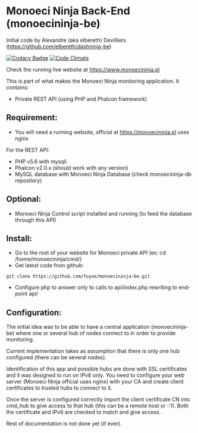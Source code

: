 # Monoeci Ninja Back-End (monoecininja-be)

Initial code by Alexandre (aka elbereth) Devilliers (https://github.com/elbereth/dashninja-be)

[![Codacy Badge](https://api.codacy.com/project/badge/Grade/f4a2d60364cd4c1cb34c81e23453f62a)](https://www.codacy.com/app/Yoyae/monoecininja-be?utm_source=github.com&amp;utm_medium=referral&amp;utm_content=Yoyae/monoecininja-be&amp;utm_campaign=Badge_Grade)
[![Code Climate](https://codeclimate.com/github/Yoyae/monoecininja-be/badges/gpa.svg)](https://codeclimate.com/github/Yoyae/monoecininja-be)

Check the running live website at https://www.monoecininja.pl

This is part of what makes the Monoeci Ninja monitoring application.
It contains:
- Private REST API (using PHP and Phalcon framework)

## Requirement:
* You will need a running website, official at https://monoecininja.pl uses nginx

For the REST API:
* PHP v5.6 with mysqli
* Phalcon v2.0.x (should work with any version)
* MySQL database with Monoeci Ninja Database (check monoecininja-db repository)

## Optional:
* Monoeci Ninja Control script installed and running (to feed the database through this API)

## Install:
* Go to the root of your website for Monoeci private API (ex: cd /home/monoecininja/cmd/)
* Get latest code from github:
```shell
git clone https://github.com/Yoyae/monoecininja-be.git
```

* Configure php to answer only to calls to api/index.php rewriting to end-point api/

## Configuration:
The initial idea was to be able to have a central application (monoecininja-be) where one or several hub of nodes connect to in order to provide monitoring.

Current implementation takes as assumption that there is only one hub configured (there can be several nodes).

Identification of this app and possible hubs are done with SSL certificates and it was designed to run on IPv6 only.
You need to configure your web server (Monoeci Ninja official uses nginx) with your CA and create client certificates to trusted hubs to connect to it.

Once the server is configured correctly import the client certificate CN into cmd_hub to give access to that hub (this can be a remote host or ::1). Both the certificate and IPv6 are checked to match and give access.

Rest of documentation is not done yet (if ever).

